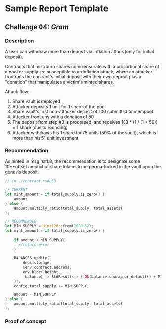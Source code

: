 # Sample Report Template

## Challenge 04: *Gram*

### Description

A user can withdraw more than deposit via inflation attack (only for initial deposit).

Contracts that mint/burn shares commensurate with a proportional share of a pool or supply are susceptible to an inflation attack, where an attacker frontruns the contract's initial deposit with their own deposit plus a "donation" that manipulates a victim's minted shares.

Attack flow:

1. Share vault is deployed
2. Attacker deposits 1 unit for 1 share of the pool
3. Share vault's first non-attacker deposit of 100 submitted to mempool
4. Attacker frontruns with a donation of 50
5. The deposit from step #3 is processed, and receives 100 * (1 / (1 + 50)) = 1 share (due to rounding)
6. Attacker withdraws his 1 share for 75 units (50% of the vault), which is more than his 51 unit investment

### Recommendation

As hinted in msg.rs#L8, the recommendation is to designate some 10**offset amount of share tokens to be perma-locked in the vault upon the genesis deposit.


```rust
// in ./contract.rs#L58

// CURRENT
let mint_amount = if total_supply.is_zero() {
    amount
} else {
    amount.multiply_ratio(total_supply, total_assets)
};

// RECOMMENDED
let MIN_SUPPLY = Uint128::from(1000u32);
let mint_amount = if total_supply.is_zero() {
    
    if amount < MIN_SUPPLY{
      //return error
    }
    
    BALANCES.update(
        deps.storage,
        &env.contract.address,
        env.block.height,
        |balance| -> StdResult<_> { Ok(balance.unwrap_or_default() + MIN_SUPPLY) },
    )?;
    config.total_supply += MIN_SUPPLY;

    amount - MIN_SUPPLY
} else {
    amount.multiply_ratio(total_supply, total_assets)
};
```

### Proof of concept

```rust

```
